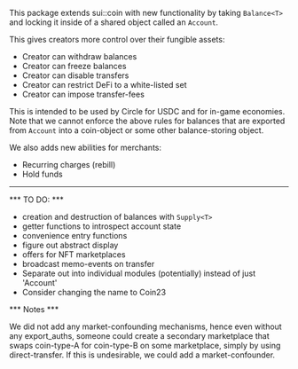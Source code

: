 This package extends sui::coin with new functionality by taking `Balance<T>` and locking it inside of a shared object called an `Account`.

This gives creators more control over their fungible assets:

- Creator can withdraw balances
- Creator can freeze balances
- Creator can disable transfers
- Creator can restrict DeFi to a white-listed set
- Creator can impose transfer-fees

This is intended to be used by Circle for USDC and for in-game economies. Note that we cannot enforce the above rules for balances that are exported from `Account` into a coin-object or some other balance-storing object.

We also adds new abilities for merchants:

- Recurring charges (rebill)
- Hold funds

---

*** TO DO: ***

- creation and destruction of balances with `Supply<T>`
- getter functions to introspect account state
- convenience entry functions
- figure out abstract display
- offers for NFT marketplaces
- broadcast memo-events on transfer
- Separate out into individual modules (potentially) instead of just 'Account'
- Consider changing the name to Coin23


*** Notes ***

We did not add any market-confounding mechanisms, hence even without any export_auths, someone could create a secondary marketplace that swaps coin-type-A for coin-type-B on some marketplace, simply by using direct-transfer. If this is undesirable, we could add a market-confounder.
